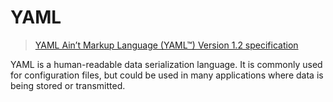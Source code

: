 # YAML

> [YAML Ain’t Markup Language (YAML™) Version 1.2 specification](https://yaml.org/spec/1.2/spec.html)

YAML is a human-readable data serialization language. It is commonly used for configuration files, but could be used in many applications where data is being stored or transmitted.
